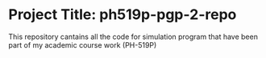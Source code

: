 #  Project Title: ph519p-pgp-2-repo
This repository cantains all the code for simulation program that have been part of my academic course work (PH-519P)
